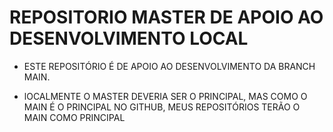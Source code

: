 # REPOSITORIO MASTER DE APOIO AO DESENVOLVIMENTO LOCAL
* ESTE REPOSITÓRIO É DE APOIO AO DESENVOLVIMENTO DA BRANCH MAIN.

* lOCALMENTE O MASTER DEVERIA SER O PRINCIPAL, MAS COMO O MAIN É O PRINCIPAL NO GITHUB, MEUS REPOSITÓRIOS TERÃO O MAIN COMO PRINCIPAL
